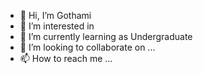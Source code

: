 - 👋 Hi, I’m Gothami
- 👀 I’m interested in 
- 🌱 I’m currently learning as Undergraduate
- 💞️ I’m looking to collaborate on ...
- 📫 How to reach me ...

<!---
Gothami98/Gothami98 is a ✨ special ✨ repository because its `README.md` (this file) appears on your GitHub profile.
You can click the Preview link to take a look at your changes.
--->
